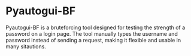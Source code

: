 # Pyautogui-BF
Pyautogui-BF is a bruteforcing tool designed for testing the strength of a password on a login page. The tool manually types the username and password instead of sending a request, making it flexible and usable in many sitautions.
